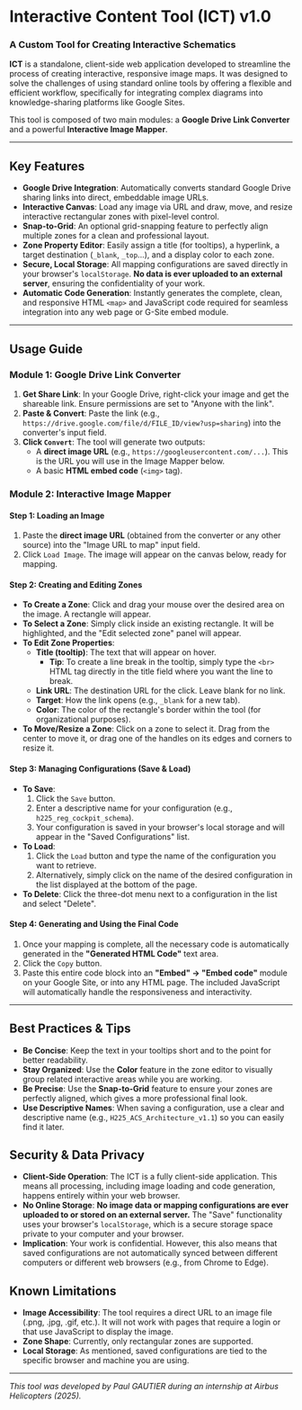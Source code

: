 # Interactive Content Tool (ICT) v1.0

### A Custom Tool for Creating Interactive Schematics

**ICT** is a standalone, client-side web application developed to streamline the process of creating interactive, responsive image maps. It was designed to solve the challenges of using standard online tools by offering a flexible and efficient workflow, specifically for integrating complex diagrams into knowledge-sharing platforms like Google Sites.

This tool is composed of two main modules: a **Google Drive Link Converter** and a powerful **Interactive Image Mapper**.

---

## Key Features

-   **Google Drive Integration**: Automatically converts standard Google Drive sharing links into direct, embeddable image URLs.
-   **Interactive Canvas**: Load any image via URL and draw, move, and resize interactive rectangular zones with pixel-level control.
-   **Snap-to-Grid**: An optional grid-snapping feature to perfectly align multiple zones for a clean and professional layout.
-   **Zone Property Editor**: Easily assign a title (for tooltips), a hyperlink, a target destination (`_blank`, `_top`...), and a display color to each zone.
-   **Secure, Local Storage**: All mapping configurations are saved directly in your browser's `localStorage`. **No data is ever uploaded to an external server**, ensuring the confidentiality of your work.
-   **Automatic Code Generation**: Instantly generates the complete, clean, and responsive HTML `<map>` and JavaScript code required for seamless integration into any web page or G-Site embed module.

---

## Usage Guide

### Module 1: Google Drive Link Converter

1.  **Get Share Link**: In your Google Drive, right-click your image and get the shareable link. Ensure permissions are set to "Anyone with the link".
2.  **Paste & Convert**: Paste the link (e.g., `https://drive.google.com/file/d/FILE_ID/view?usp=sharing`) into the converter's input field.
3.  **Click `Convert`**: The tool will generate two outputs:
    -   A **direct image URL** (e.g., `https://googleusercontent.com/...`). This is the URL you will use in the Image Mapper below.
    -   A basic **HTML embed code** (`<img>` tag).

### Module 2: Interactive Image Mapper

#### Step 1: Loading an Image

1.  Paste the **direct image URL** (obtained from the converter or any other source) into the "Image URL to map" input field.
2.  Click `Load Image`. The image will appear on the canvas below, ready for mapping.

#### Step 2: Creating and Editing Zones

-   **To Create a Zone**: Click and drag your mouse over the desired area on the image. A rectangle will appear.
-   **To Select a Zone**: Simply click inside an existing rectangle. It will be highlighted, and the "Edit selected zone" panel will appear.
-   **To Edit Zone Properties**:
    -   **Title (tooltip)**: The text that will appear on hover.
        -   **Tip**: To create a line break in the tooltip, simply type the `<br>` HTML tag directly in the title field where you want the line to break.
    -   **Link URL**: The destination URL for the click. Leave blank for no link.
    -   **Target**: How the link opens (e.g., `_blank` for a new tab).
    -   **Color**: The color of the rectangle's border within the tool (for organizational purposes).
-   **To Move/Resize a Zone**: Click on a zone to select it. Drag from the center to move it, or drag one of the handles on its edges and corners to resize it.

#### Step 3: Managing Configurations (Save & Load)

-   **To Save**:
    1.  Click the `Save` button.
    2.  Enter a descriptive name for your configuration (e.g., `h225_reg_cockpit_schema`).
    3.  Your configuration is saved in your browser's local storage and will appear in the "Saved Configurations" list.
-   **To Load**:
    1.  Click the `Load` button and type the name of the configuration you want to retrieve.
    2.  Alternatively, simply click on the name of the desired configuration in the list displayed at the bottom of the page.
-   **To Delete**: Click the three-dot menu next to a configuration in the list and select "Delete".

#### Step 4: Generating and Using the Final Code

1.  Once your mapping is complete, all the necessary code is automatically generated in the **"Generated HTML Code"** text area.
2.  Click the `Copy` button.
3.  Paste this entire code block into an **"Embed" -> "Embed code"** module on your Google Site, or into any HTML page. The included JavaScript will automatically handle the responsiveness and interactivity.

---

## Best Practices & Tips

-   **Be Concise**: Keep the text in your tooltips short and to the point for better readability.
-   **Stay Organized**: Use the **Color** feature in the zone editor to visually group related interactive areas while you are working.
-   **Be Precise**: Use the **Snap-to-Grid** feature to ensure your zones are perfectly aligned, which gives a more professional final look.
-   **Use Descriptive Names**: When saving a configuration, use a clear and descriptive name (e.g., `H225_ACS_Architecture_v1.1`) so you can easily find it later.

## Security & Data Privacy

-   **Client-Side Operation**: The ICT is a fully client-side application. This means all processing, including image loading and code generation, happens entirely within your web browser.
-   **No Online Storage**: **No image data or mapping configurations are ever uploaded to or stored on an external server.** The "Save" functionality uses your browser's `localStorage`, which is a secure storage space private to your computer and your browser.
-   **Implication**: Your work is confidential. However, this also means that saved configurations are not automatically synced between different computers or different web browsers (e.g., from Chrome to Edge).

## Known Limitations

-   **Image Accessibility**: The tool requires a direct URL to an image file (.png, .jpg, .gif, etc.). It will not work with pages that require a login or that use JavaScript to display the image.
-   **Zone Shape**: Currently, only rectangular zones are supported.
-   **Local Storage**: As mentioned, saved configurations are tied to the specific browser and machine you are using.

---

*This tool was developed by Paul GAUTIER during an internship at Airbus Helicopters (2025).*
